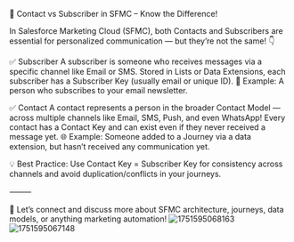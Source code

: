 🔁 Contact vs Subscriber in SFMC – Know the Difference!

In Salesforce Marketing Cloud (SFMC), both Contacts and Subscribers are essential for personalized communication — but they’re not the same! 👇

✅ Subscriber
A subscriber is someone who receives messages via a specific channel like Email or SMS. Stored in Lists or Data Extensions, each subscriber has a Subscriber Key (usually email or unique ID).
📧 Example: A person who subscribes to your email newsletter.

✅ Contact
A contact represents a person in the broader Contact Model — across multiple channels like Email, SMS, Push, and even WhatsApp! Every contact has a Contact Key and can exist even if they never received a message yet.
🌐 Example: Someone added to a Journey via a data extension, but hasn’t received any communication yet. 

💡 Best Practice:
Use Contact Key = Subscriber Key for consistency across channels and avoid duplication/conflicts in your journeys.

⸻

📣 Let’s connect and discuss more about SFMC architecture, journeys, data models, or anything marketing automation!
![1751595068163](https://github.com/user-attachments/assets/094b54c6-f3bf-4e3a-a122-34176e01e744)
![1751595067148](https://github.com/user-attachments/assets/1a8ffd35-f255-4ad7-ad39-7f80360e19e9)
